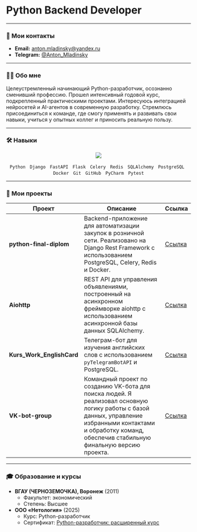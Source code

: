 # Python Backend Developer

---

### 📧 Мои контакты

-   **Email:** [anton.mladinsky@yandex.ru](mailto:anton.mladinsky@yandex.ru)
-   **Telegram:** [@Anton_Mladinsky](https://t.me/Anton_Mladinsky)


---

### 👨‍💻 Обо мне

Целеустремленный начинающий Python-разработчик, осознанно сменивший профессию. Прошел интенсивный годовой курс, подкрепленный практическими проектами. Интересуюсь интеграцией нейросетей и AI-агентов в современную разработку. Стремлюсь присоединиться к команде, где смогу применять и развивать свои навыки, учиться у опытных коллег и приносить реальную пользу.

---

### 🛠️ Навыки

<p align="center">
  <a href="https://skillicons.dev">
    <img src="https://skillicons.dev/icons?i=python,django,fastapi,flask,celery,redis,sqlalchemy,postgres,docker,git,github,pycharm,pytest" />
  </a>
</p>

<p align="center">
  <code>Python</code> &nbsp; <code>Django</code> &nbsp; <code>FastAPI</code> &nbsp; <code>Flask</code> &nbsp; <code>Celery</code> &nbsp; <code>Redis</code> &nbsp; <code>SQLAlchemy</code> &nbsp; <code>PostgreSQL</code> &nbsp; <code>Docker</code> &nbsp; <code>Git</code> &nbsp; <code>GitHub</code> &nbsp; <code>PyCharm</code> &nbsp; <code>Pytest</code>
</p>

---

### 🚀 Мои проекты

| Проект | Описание | Ссылка |
|---|---|---|
| **python-final-diplom** | Backend-приложение для автоматизации закупок в розничной сети. Реализовано на Django Rest Framework с использованием PostgreSQL, Celery, Redis и Docker. | [Ссылка](https://github.com/cevtrem/python-final-diplom) |
| **Aiohttp** | REST API для управления объявлениями, построенный на асинхронном фреймворке aiohttp с использованием асинхронной базы данных SQLAlchemy. | [Ссылка](https://github.com/cevtrem/Aiohttp) |
| **Kurs_Work_EnglishCard** | Телеграм-бот для изучения английских слов с использованием `pyTelegramBotAPI` и PostgreSQL. | [Ссылка](https://github.com/cevtrem/Kurs_Work_EnglishCard) |
| **VK-bot-group** | Командный проект по созданию VK-бота для поиска людей. Я реализовал основную логику работы с базой данных, управление избранными контактами и обработку команд, обеспечив стабильную финальную версию проекта. | [Ссылка](https://github.com/VK-bot-group/VK-bot-group) |

---

### 🎓 Образование и курсы

-   **ВГАУ (ЧЕРНОЗЕМОЧКА), Воронеж** (2011)
    -   Факультет: экономический
    -   Степень: Высшее
-   **ООО «Нетология»** (2025)
    -   Курс: Python-разработчик
    -   Сертификат: [Python-разработчик: расширенный курс](./certificates/Python-разработчик_расширенный_курс.pdf)


